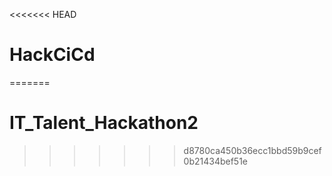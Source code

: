 <<<<<<< HEAD
# HackCiCd
=======
# IT_Talent_Hackathon2
>>>>>>> d8780ca450b36ecc1bbd59b9cef0b21434bef51e
